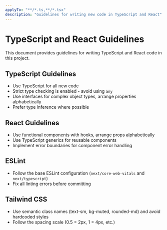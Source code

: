 ```yaml
---
applyTo: "**/*.ts,**/*.tsx"
description: "Guidelines for writing new code in TypeScript and React"
---
```

# TypeScript and React Guidelines

This document provides guidelines for writing TypeScript and React code in this project.

## TypeScript Guidelines

- Use TypeScript for all new code
- Strict type checking is enabled - avoid using `any`
- Use interfaces for complex object types, arrange properties alphabetically
- Prefer type inference where possible

## React Guidelines

- Use functional components with hooks, arrange props alphabetically
- Use TypeScript generics for reusable components
- Implement error boundaries for component error handling

## ESLint

- Follow the base ESLint configuration (`next/core-web-vitals` and `next/typescript`)
- Fix all linting errors before committing

## Tailwind CSS

- Use semantic class names (text-sm, bg-muted, rounded-md) and avoid hardcoded styles
- Follow the spacing scale (0.5 = 2px, 1 = 4px, etc.)